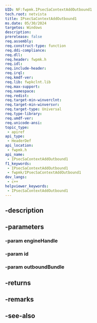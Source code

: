 ```yaml
---
UID: NF:fwpmk.IPsecSaContextAddOutbound1
tech.root: netvista
title: IPsecSaContextAddOutbound1
ms.date: 05/30/2024
targetos: Windows
description: 
prerelease: false
req.assembly: 
req.construct-type: function
req.ddi-compliance: 
req.dll: 
req.header: fwpmk.h
req.idl: 
req.include-header: 
req.irql: 
req.kmdf-ver: 
req.lib: fwpkclnt.lib
req.max-support: 
req.namespace: 
req.redist: 
req.target-min-winverclnt: 
req.target-min-winversvr: 
req.target-type: Universal
req.type-library: 
req.umdf-ver: 
req.unicode-ansi: 
topic_type:
 - apiref
api_type:
 - HeaderDef
api_location:
 - fwpmk.h
api_name:
 - IPsecSaContextAddOutbound1
f1_keywords:
 - IPsecSaContextAddOutbound1
 - fwpmk/IPsecSaContextAddOutbound1
dev_langs:
 - c++
helpviewer_keywords:
 - IPsecSaContextAddOutbound1
---
```


## -description

## -parameters

### -param engineHandle

### -param id

### -param outboundBundle

## -returns

## -remarks

## -see-also

